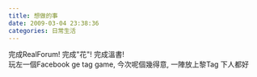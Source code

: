```yaml
---
title: 想做的事
date: 2009-03-04 23:38:36
categories: 日常生活
---
```


完成RealForum! 完成"花"! 完成溫書!  
玩左一個Facebook ge tag game, 今次呢個幾得意, 一陣放上黎Tag 下人都好